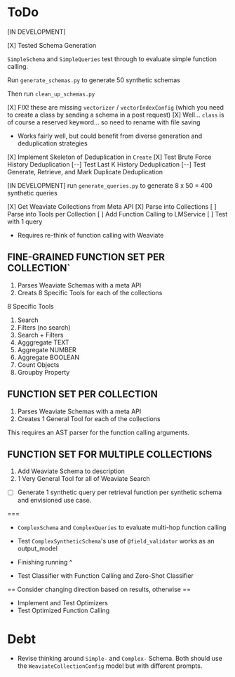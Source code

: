 # ToDo

[IN DEVELOPMENT]

[X] Tested Schema Generation

`SimpleSchema` and `SimpleQueries` test through to evaluate simple function calling.

Run `generate_schemas.py` to generate 50 synthetic schemas

Then run `clean_up_schemas.py`

[X] FIX! these are missing `vectorizer` / `vectorIndexConfig` (which you need to create a class by sending a schema in a post request)
[X] Well... `class` is of course a reserved keyword... so need to rename with file saving

- Works fairly well, but could benefit from diverse generation and deduplication strategies

[X] Implement Skeleton of Deduplication in `Create`
[X] Test Brute Force History Deduplication
[--] Test Last K History Deduplication
[--] Test Generate, Retrieve, and Mark Duplicate Deduplication

[IN DEVELOPMENT] run `generate_queries.py` to generate 8 x 50 = 400 synthetic queries

[X] Get Weaviate Collections from Meta API
[X] Parse into Collections
[ ] Parse into Tools per Collection
[ ] Add Function Calling to LMService
[ ] Test with 1 query


- Requires re-think of function calling with Weaviate

## FINE-GRAINED FUNCTION SET PER COLLECTION`
1. Parses Weaviate Schemas with a meta API
2. Creats 8 Specific Tools for each of the collections

8 Specific Tools
1. Search
2. Filters (no search)
3. Search + Filters
4. Agggregate TEXT
5. Aggregate NUMBER
6. Aggregate BOOLEAN
7. Count Objects
8. Groupby Property

## FUNCTION SET PER COLLECTION
1. Parses Weaviate Schemas with a meta API
2. Creates 1 General Tool for each of the collections

This requires an AST parser for the function calling arguments.

## FUNCTION SET FOR MULTIPLE COLLECTIONS
1. Add Weaviate Schema to description
2. 1 Very General Tool for all of Weaviate Search

- [ ] Generate 1 synthetic query per retrieval function per synthetic schema and envisioned use case.

===
- `ComplexSchema` and `ComplexQueries` to evaluate multi-hop function calling

- Test `ComplexSyntheticSchema`'s use of `@field_validator` works as an output_model
- Finishing running ^

- Test Classifier with Function Calling and Zero-Shot Classifier

== Consider changing direction based on results, otherwise ==

- Implement and Test Optimizers
- Test Optimized Function Calling

# Debt

- Revise thinking around `Simple-` and `Complex-` Schema. Both should use the `WeaviateCollectionConfig` model but with different prompts.